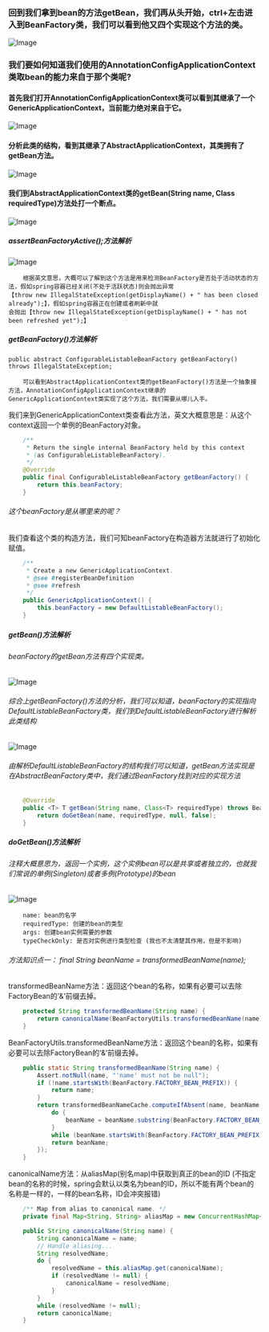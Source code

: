 ### 回到我们拿到bean的方法getBean，我们再从头开始，ctrl+左击进入到BeanFactory类，我们可以看到他又四个实现这个方法的类。
![Image](./images/3.png)
### 我们要如何知道我们使用的AnnotationConfigApplicationContext类取bean的能力来自于那个类呢?
#### 首先我们打开AnnotationConfigApplicationContext类可以看到其继承了一个GenericApplicationContext，当前能力绝对来自于它。
![Image](./images/4.png)
#### 分析此类的结构，看到其继承了AbstractApplicationContext，其类拥有了getBean方法。
![Image](./images/5.png)
#### 我们到AbstractApplicationContext类的getBean(String name, Class<T> requiredType)方法处打一个断点。
![Image](./images/6.png)
##### assertBeanFactoryActive();方法解析
![Image](./images/7.png)
```text
    根据英文意思，大概可以了解到这个方法是用来检测BeanFactory是否处于活动状态的方法，假如spring容器已经关闭(不处于活跃状态)则会抛出异常
【throw new IllegalStateException(getDisplayName() + " has been closed already");】，假如spring容器正在创建或者刷新中就
会抛出【throw new IllegalStateException(getDisplayName() + " has not been refreshed yet");】
```
##### getBeanFactory()方法解析
```text
public abstract ConfigurableListableBeanFactory getBeanFactory() throws IllegalStateException;

    可以看到AbstractApplicationContext类的getBeanFactory()方法是一个抽象接方法，AnnotationConfigApplicationContext继承的
GenericApplicationContext类实现了这个方法，我们需要从哪儿入手。
```
我们来到GenericApplicationContext类查看此方法，英文大概意思是：从这个context返回一个单例的BeanFactory对象。
```java
    /**
	 * Return the single internal BeanFactory held by this context
	 * (as ConfigurableListableBeanFactory).
	 */
	@Override
	public final ConfigurableListableBeanFactory getBeanFactory() {
		return this.beanFactory;
	}
```
###### 这个beanFactory是从哪里来的呢？
我们查看这个类的构造方法，我们可知beanFactory在构造器方法就进行了初始化赋值。
```java
	/**
	 * Create a new GenericApplicationContext.
	 * @see #registerBeanDefinition
	 * @see #refresh
	 */
	public GenericApplicationContext() {
		this.beanFactory = new DefaultListableBeanFactory();
	}
```
##### getBean()方法解析
###### beanFactory的getBean方法有四个实现类。
![Image](./images/9.png)
###### 综合上getBeanFactory()方法的分析，我们可以知道，beanFactory的实现指向DefaultListableBeanFactory类，我们到DefaultListableBeanFactory进行解析此类结构
![Image](./images/10.png)
###### 由解析DefaultListableBeanFactory的结构我们可以知道，getBean方法实现是在AbstractBeanFactory类中，我们通过BeanFactory找到对应的实现方法
```java
    @Override
	public <T> T getBean(String name, Class<T> requiredType) throws BeansException {
		return doGetBean(name, requiredType, null, false);
	}
```
##### doGetBean()方法解析
###### 注释大概意思为，返回一个实例，这个实例bean可以是共享或者独立的，也就我们常说的单例(Singleton)或者多例(Prototype)的bean
![Image](./images/11.png)
```text
    name: bean的名字
    requiredType: 创建的bean的类型
    args: 创建bean实例需要的参数
    typeCheckOnly: 是否对实例进行类型检查 (我也不太清楚其作用，但是不影响)
```
###### 方法知识点一： final String beanName = transformedBeanName(name);
transformedBeanName方法：返回这个bean的名称，如果有必要可以去除FactoryBean的'&'前缀去掉。
```java
	protected String transformedBeanName(String name) {
		return canonicalName(BeanFactoryUtils.transformedBeanName(name));
	}
```
BeanFactoryUtils.transformedBeanName方法：返回这个bean的名称，如果有必要可以去除FactoryBean的'&'前缀去掉。
```java
    public static String transformedBeanName(String name) {
		Assert.notNull(name, "'name' must not be null");
		if (!name.startsWith(BeanFactory.FACTORY_BEAN_PREFIX)) {
			return name;
		}
		return transformedBeanNameCache.computeIfAbsent(name, beanName -> {
			do {
				beanName = beanName.substring(BeanFactory.FACTORY_BEAN_PREFIX.length());
			}
			while (beanName.startsWith(BeanFactory.FACTORY_BEAN_PREFIX));
			return beanName;
		});
	}
```
canonicalName方法：从aliasMap(别名map)中获取到真正的bean的ID (不指定bean的名称的时候，spring会默认以类名为bean的ID，所以不能有两个bean的名称是一样的，一样的bean名称，ID会冲突报错)
```java
	/** Map from alias to canonical name. */
	private final Map<String, String> aliasMap = new ConcurrentHashMap<>(16);

    public String canonicalName(String name) {
		String canonicalName = name;
		// Handle aliasing...
		String resolvedName;
		do {
			resolvedName = this.aliasMap.get(canonicalName);
			if (resolvedName != null) {
				canonicalName = resolvedName;
			}
		}
		while (resolvedName != null);
		return canonicalName;
	}
```
